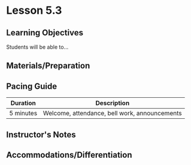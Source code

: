 # Lesson 5.3

## Learning Objectives

Students will be able to...



## Materials/Preparation



## Pacing Guide

| Duration | Description |
| -- | -- |
| 5 minutes | Welcome, attendance, bell work, announcements |


## Instructor's Notes



## Accommodations/Differentiation
